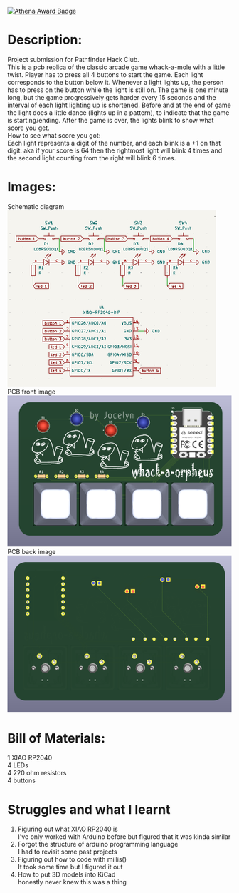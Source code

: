 [![Athena Award Badge](https://img.shields.io/endpoint?url=https%3A%2F%2Faward.athena.hackclub.com%2Fapi%2Fbadge)](https://award.athena.hackclub.com?utm_source=readme)  
# Description:  
Project submission for Pathfinder Hack Club.  
This is a pcb replica of the classic arcade game whack-a-mole with a little twist. Player has to press all 4 buttons to start the game. Each light corresponds to the button below it. Whenever a light lights up, the person has to press on the button while the light is still on. The game is one minute long, but the game progressively gets harder every 15 seconds and the interval of each light lighting up is shortened. Before and at the end of game the light does a little dance (lights up in a pattern), to indicate that the game is starting/ending. After the game is over, the lights blink to show what score you get.  
How to see what score you got:  
Each light represents a digit of the number, and each blink is a +1 on that digit.   aka if your score is 64 then the rightmost light will blink 4 times and the second light counting from the right will blink 6 times.

# Images:  
Schematic diagram  
![schematic diagram](schematic.png)  
PCB front image  
![pcb front](pcb-front.png)  
PCB back image  
![pcb back](pcb-back.png)  

# Bill of Materials:  
1 XIAO RP2040  
4 LEDs  
4 220 ohm resistors  
4 buttons

# Struggles and what I learnt
1. Figuring out what XIAO RP2040 is  
    I've only worked with Arduino before but figured that it was kinda similar  
2. Forgot the structure of arduino programming language  
    I had to revisit some past projects
3. Figuring out how to code with millis()  
    It took some time but I figured it out  
4. How to put 3D models into KiCad  
    honestly never knew this was a thing